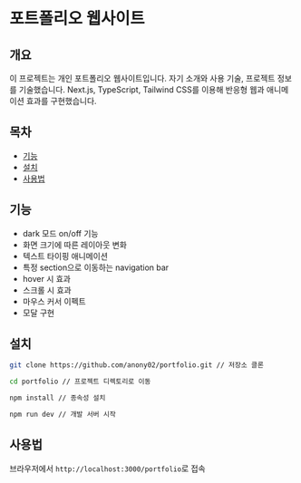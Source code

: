 # 포트폴리오 웹사이트

## 개요

이 프로젝트는 개인 포트폴리오 웹사이트입니다. 자기 소개와 사용 기술, 프로젝트 정보를 기술했습니다. Next.js, TypeScript, Tailwind CSS를 이용해 반응형 웹과 애니메이션 효과를 구현했습니다.

## 목차

- [기능](#기능)
- [설치](#설치)
- [사용법](#사용법)

## 기능

- dark 모드 on/off 기능
- 화면 크기에 따른 레이아웃 변화
- 텍스트 타이핑 애니메이션
- 특정 section으로 이동하는 navigation bar
- hover 시 효과
- 스크롤 시 효과
- 마우스 커서 이펙트
- 모달 구현

## 설치

```bash
git clone https://github.com/anony02/portfolio.git // 저장소 클론

cd portfolio // 프로젝트 디렉토리로 이동

npm install // 종속성 설치

npm run dev // 개발 서버 시작
```

## 사용법

브라우저에서 `http://localhost:3000/portfolio`로 접속
